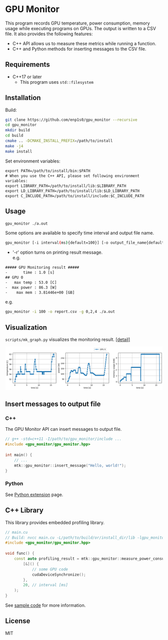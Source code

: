 # GPU Monitor

This program records GPU temperature, power consumption, memory usage while executing programs on GPUs.
The output is written to a CSV file.
It also provides the following features:
- C++ API allows us to measure these metrics while running a function.
- C++ and Python methods for inserting messages to the CSV file.

## Requirements
- C++17 or later
  - This program uses `std::filesystem`

## Installation

Build:
```bash
git clone https://github.com/enp1s0/gpu_monitor --recursive
cd gpu_monitor
mkdir build
cd build
cmake .. -DCMAKE_INSTALL_PREFIX=/path/to/install
make -j4
make install
```

Set environment variables:
```
export PATH=/path/to/install/bin:$PATH
# When you use the C++ API, please set following environment variables:
export LIBRARY_PATH=/path/to/install/lib:$LIBRARY_PATH
export LD_LIBRARY_PATH=/path/to/install/lib:$LD_LIBRARY_PATH
export C_INCLUDE_PATH=/path/to/install/include:$C_INCLUDE_PATH
```

## Usage
```bash
gpu_monitor ./a.out
```

Some options are available to specify time interval and output file name.
```bash
gpu_monitor [-i interval(ms){default=100}] [-o output_file_name{default=gpu.csv}] [-g gpu_id{default=ALL}] [-r] target_command
```
- '-r' option turns on printing result message.  
e.g.
```
##### GPU Monitoring result #####
-       time : 1.0 [s]
## GPU 0
-   max temp : 53.0 [C]
-  max power : 86.3 [W]
-    max mem : 3.81446e+00 [GB]
```

e.g.
```bash
gpu_monitor -i 100 -o report.csv -g 0,2,4 ./a.out
```

## Visualization

`scripts/mk_graph.py` visualizes the monitoring result. [[detail]](./scripts/)

![sample](./docs/gpu.png)

## Insert messages to output file

### C++
The GPU Monitor API can insert messages to output file.

```cpp
// g++ -std=c++11 -I/path/to/gpu_monitor/include ...
#include <gpu_monitor/gpu_monitor.hpp>

int main() {
    // ...
    mtk::gpu_monitor::insert_message("Hello, world!");
}
```

### Python

See [Python extension](./python_extension) page.

## C++ Library
This library provides embedded profiling library.
```cpp
// main.cu
// Build: nvcc main.cu -L/path/to/build/or/install_dir/lib -lgpu_monitor -lnvidia-ml ...
#include <gpu_monitor/gpu_monitor.hpp>

void func() {
    const auto profiling_result = mtk::gpu_monitor::measure_power_consumption(
        [&]() {
            // some GPU code
            cudaDeviceSynchronize();
        },
        20, // interval [ms]
    );
}
```

See [sample code](./test/api.cu) for more information.

## License

MIT

